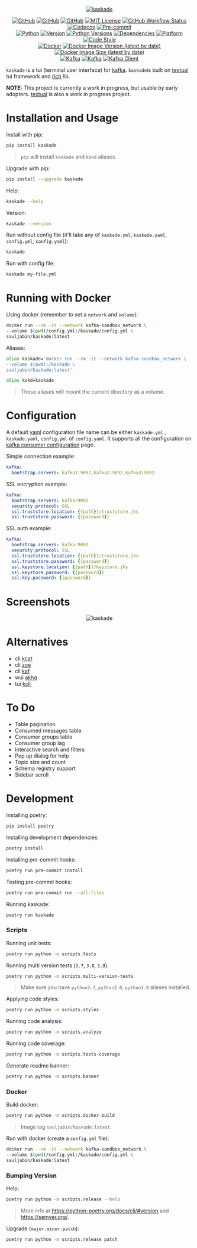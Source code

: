 <p align="center">
<a href="https://github.com/sauljabin/kaskade"><img alt="kaskade" src="https://raw.githubusercontent.com/sauljabin/kaskade/main/screenshots/banner.png"></a>
</p>
<p align="center">
<a href="https://github.com"><img alt="GitHub" src="https://img.shields.io/badge/-github-0da5e0?logo=github&logoColor=white"></a>
<a href="https://github.com/sauljabin/kaskade"><img alt="GitHub" src="https://img.shields.io/badge/status-wip-orange"></a>
<a href="https://github.com/sauljabin/kaskade"><img alt="GitHub" src="https://badges.pufler.dev/updated/sauljabin/kaskade?label=updated"></a>
<a href="https://github.com/sauljabin/kaskade/blob/main/LICENSE"><img alt="MIT License" src="https://img.shields.io/github/license/sauljabin/kaskade"></a>
<a href="https://github.com/sauljabin/kaskade/actions"><img alt="GitHub Workflow Status" src="https://img.shields.io/github/workflow/status/sauljabin/kaskade/CI?label=tests"></a>
<a href="https://app.codecov.io/gh/sauljabin/kaskade"><img alt="Codecov" src="https://img.shields.io/codecov/c/github/sauljabin/kaskade"></a>
<a href="https://pre-commit.com/"><img alt="Pre-commit" src="https://img.shields.io/badge/pre--commit-enabled-brightgreen"></a>
<br>
<a href="https://www.python.org/"><img alt="Python" src="https://img.shields.io/badge/-python-brightgreen?logo=python&logoColor=white"></a>
<a href="https://pypi.org/project/kaskade"><img alt="Version" src="https://img.shields.io/pypi/v/kaskade"></a>
<a href="https://pypi.org/project/kaskade"><img alt="Python Versions" src="https://img.shields.io/pypi/pyversions/kaskade"></a>
<a href="https://libraries.io/pypi/kaskade"><img alt="Dependencies" src="https://img.shields.io/librariesio/release/pypi/kaskade"></a>
<a href="https://pypi.org/project/kaskade"><img alt="Platform" src="https://img.shields.io/badge/platform-linux%20%7C%20osx-0da5e0"></a>
<a href="https://github.com/psf/black"><img alt="Code Style" src="https://img.shields.io/badge/code%20style-black-black"></a>
<br>
<a href="https://www.docker.com/"><img alt="Docker" src="https://img.shields.io/badge/-docker-blue?logo=docker&logoColor=white"></a>
<a href="https://hub.docker.com/r/sauljabin/kaskade"><img alt="Docker Image Version (latest by date)" src="https://img.shields.io/docker/v/sauljabin/kaskade?label=tag"></a>
<a href="https://hub.docker.com/r/sauljabin/kaskade"><img alt="Docker Image Size (latest by date)" src="https://img.shields.io/docker/image-size/sauljabin/kaskade"></a>
<br>
<a href="https://kafka.apache.org/"><img alt="Kafka" src="https://img.shields.io/badge/-kafka-e3e3e3?logo=apache-kafka&logoColor=202020"></a>
<a href="https://kafka.apache.org/"><img alt="Kafka" src="https://img.shields.io/badge/kafka-2.8%20%7C%203.0-blue"/></a>
<a href="https://pypi.org/project/confluent-kafka/"><img alt="Kafka Client" src="https://img.shields.io/pypi/v/confluent-kafka?label=kafka%20client"></a>
</p>

`kaskade` is a tui (terminal user interface) for [kafka](https://kafka.apache.org/). `kaskade`is built
on [textual](https://github.com/willmcgugan/textual) tui framework and [rich](https://github.com/willmcgugan/rich) lib.

**NOTE:** This project is currently a work in progress, but usable by early
adopters. [textual](https://github.com/willmcgugan/textual) is also a work in progress project.

# Installation and Usage

Install with pip:

```sh
pip install kaskade
```

> `pip` will install `kaskade` and `kskd` aliases.

Upgrade with pip:

```sh
pip install --upgrade kaskade
```

Help:

```sh
kaskade --help
```

Version:

```sh
kaskade --version
```

Run without config file (it'll take any of `kaskade.yml`, `kaskade.yaml`, `config.yml`, `config.yaml`):

```sh
kaskade
```

Run with config file:

```sh
kaskade my-file.yml
```

# Running with Docker

Using docker (remember to set a `network` and `volume`):

```sh
docker run --rm -it --network kafka-sandbox_network \
--volume $(pwd)/config.yml:/kaskade/config.yml \
sauljabin/kaskade:latest
```

Aliases:

```sh
alias kaskade='docker run --rm -it --network kafka-sandbox_network \
--volume $(pwd):/kaskade \
sauljabin/kaskade:latest'

alias kskd=kaskade
```

> These aliases will mount the current directory as a volume.

# Configuration

A default [yaml](https://yaml.org/spec/1.2/spec.html) configuration file name can be either `kaskade.yml`
, `kaskade.yaml`, `config.yml` of `config.yaml`. It supports all the configuration
on [kafka consumer configuration](https://kafka.apache.org/documentation/#consumerconfigs) page.

Simple connection example:

```yml
kafka:
  bootstrap.servers: kafka1:9092,kafka2:9092,kafka3:9092
```

SSL encryption example:

```yml
kafka:
  bootstrap.servers: kafka:9092
  security.protocol: SSL
  ssl.truststore.location: {{path}}/truststore.jks
  ssl.truststore.password: {{password}}
```

SSL auth example:

```yml
kafka:
  bootstrap.servers: kafka:9092
  security.protocol: SSL
  ssl.truststore.location: {{path}}/truststore.jks
  ssl.truststore.password: {{password}}
  ssl.keystore.location: {{path}}/keystore.jks
  ssl.keystore.password: {{password}}
  ssl.key.password: {{password}}
```

# Screenshots

<p align="center">
<img alt="kaskade" src="https://raw.githubusercontent.com/sauljabin/kaskade/main/screenshots/dashboard.png">
</p>

# Alternatives

- cli [kcat](https://github.com/edenhill/kcat)
- cli [zoe](https://github.com/adevinta/zoe)
- cli [kaf](https://github.com/birdayz/kaf)
- wui [akhq](https://github.com/tchiotludo/akhq)
- tui [kcli](https://github.com/cswank/kcli)

# To Do

- Table pagination
- Consumed messages table
- Consumer groups table
- Consumer group lag
- Interactive search and filters
- Pop up dialog for help
- Topic size and count
- Schema registry support
- Sidebar scroll

# Development

Installing poetry:

```sh
pip install poetry
```

Installing development dependencies:

```sh
poetry install
```

Installing pre-commit hooks:

```sh
poetry run pre-commit install
```

Testing pre-commit hooks:

```sh
poetry run pre-commit run --all-files
```

Running kaskade:

```sh
poetry run kaskade
```

### Scripts

Running unit tests:

```sh
poetry run python -m scripts.tests
```

Running multi version tests (`3.7`, `3.8`, `3.9`):

```sh
poetry run python -m scripts.multi-version-tests
```

> Make sure you have `python3.7`, `python3.8`, `python3.9` aliases installed.

Applying code styles:

```sh
poetry run python -m scripts.styles
```

Running code analysis:

```sh
poetry run python -m scripts.analyze
```

Running code coverage:

```sh
poetry run python -m scripts.tests-coverage
```

Generate readme banner:

```sh
poetry run python -m scripts.banner
```

### Docker

Build docker:

```sh
poetry run python -m scripts.docker-build
```

> Image tag `sauljabin/kaskade:latest`.

Run with docker (create a `config.yml` file):

```sh
docker run --rm -it --network kafka-sandbox_network \
--volume $(pwd)/config.yml:/kaskade/config.yml \
sauljabin/kaskade:latest
```

### Bumping Version

Help:

```sh
poetry run python -m scripts.release --help
```

> More info at https://python-poetry.org/docs/cli/#version and https://semver.org/.

Upgrade (`major.minor.patch`):

```sh
poetry run python -m scripts.release patch
```
